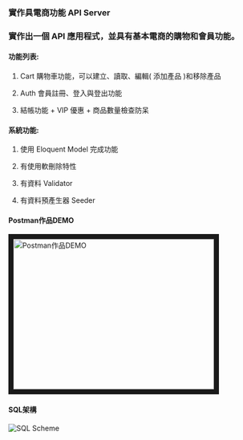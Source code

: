 ### 實作具電商功能 API Server
### 實作出一個 API 應用程式，並具有基本電商的購物和會員功能。

#### 功能列表:

1. Cart 購物車功能，可以建立、讀取、編輯( 添加產品 )和移除產品

2. Auth 會員註冊、登入與登出功能

3. 結帳功能 + VIP 優惠 + 商品數量檢查防呆



#### 系統功能:

1. 使用 Eloquent Model 完成功能

2. 有使用軟刪除特性

3. 有資料 Validator

4. 有資料預產生器 Seeder

#### Postman作品DEMO

<a href="https://www.youtube.com/watch?v=RA0Ac-3zitM&t=14s
" target="_blank"><img src="http://img.youtube.com/vi/RA0Ac-3zitM&t=14s/0.jpg" 
alt="Postman作品DEMO" width="400" height="300" border="10" /></a>

#### SQL架構

![SQL Scheme](e-commerce.png)
